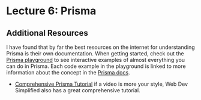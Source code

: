 # Lecture 6: Prisma

## Additional Resources

I have found that by far the best resources on the internet for understanding Prisma is their own documentation. When getting started, check out the [Prisma playground](https://playground.prisma.io/examples/reading/find/find-all?host=playground.prisma.io&path=examples) to see interactive examples of almost everything you can do in Prisma. Each code example in the playground is linked to more information about the concept in the [Prisma docs](https://www.prisma.io/docs).

- [Comprehensive Prisma Tutorial](https://www.youtube.com/watch?v=RebA5J-rlwg) if a video is more your style, Web Dev Simplified also has a great comprehensive tutorial.

